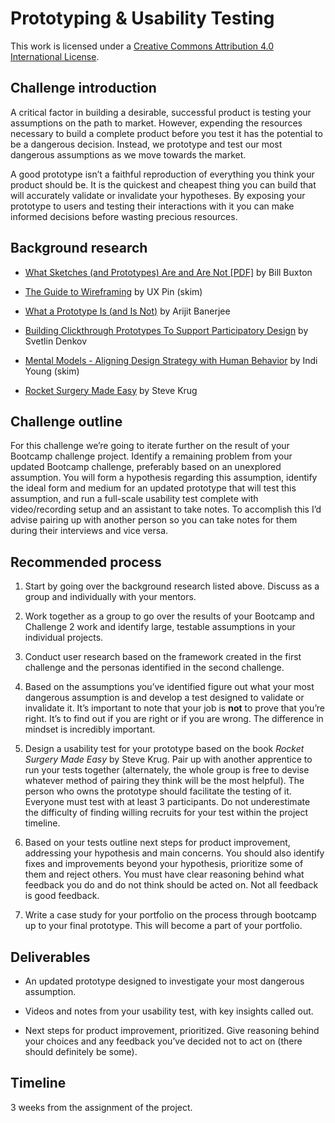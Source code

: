 # Prototyping & Usability Testing

This work is licensed under a [Creative Commons Attribution 4.0 International License](http://creativecommons.org/licenses/by/4.0/).

## Challenge introduction

A critical factor in building a desirable, successful product is testing your assumptions on the path to market. However, expending the resources necessary to build a complete product before you test it has the potential to be a dangerous decision. Instead, we prototype and test our most dangerous assumptions as we move towards the market.

A good prototype isn’t a faithful reproduction of everything you think your product should be. It is the quickest and cheapest thing you can build that will accurately validate or invalidate your hypotheses. By exposing your prototype to users and testing their interactions with it you can make informed decisions before wasting precious resources.

## Background research

* [What Sketches (and Prototypes) Are and Are Not [PDF]](http://goo.gl/m88fP) by Bill Buxton

* [The Guide to Wireframing](https://www.dropbox.com/s/sypvk4cp76fo8j2/uxpin_the_guide_to_wireframing.pdf?dl=0) by UX Pin (skim)

* [What a Prototype Is (and Is Not)](https://uxmag.com/articles/what-a-prototype-is-and-is-not) by Arijit Banerjee

* [Building Clickthrough Prototypes To Support Participatory Design](http://www.smashingmagazine.com/2014/03/building-clickthrough-prototypes-to-support-participatory-design/) by Svetlin Denkov

* [Mental Models - Aligning Design Strategy with Human Behavior](https://www.dropbox.com/s/qcjuc03dksx5k86/Mental%20Models%20-%20Aligning%20Design%20Strategy%20with%20Human%20Behavior.pdf?dl=0) by Indi Young (skim)

* [Rocket Surgery Made Easy](http://www.amazon.com/Rocket-Surgery-Made-Easy--Yourself/dp/0321657292/) by Steve Krug

## Challenge outline

For this challenge we’re going to iterate further on the result of your Bootcamp challenge project. Identify a remaining problem from your updated Bootcamp challenge, preferably based on an unexplored assumption. You will form a hypothesis regarding this assumption, identify the ideal form and medium for an updated prototype that will test this assumption, and run a full-scale usability test complete with video/recording setup and an assistant to take notes. To accomplish this I’d advise pairing up with another person so you can take notes for them during their interviews and vice versa.

## Recommended process

1. Start by going over the background research listed above. Discuss as a group and individually with your mentors.

2. Work together as a group to go over the results of your Bootcamp and Challenge 2 work and identify large, testable assumptions in your individual projects.

3. Conduct user research based on the framework created in the first challenge and the personas identified in the second challenge.

4. Based on the assumptions you’ve identified figure out what your most dangerous assumption is and develop a test designed to validate or invalidate it. It’s important to note that your job is **not** to prove that you’re right. It’s to find out if you are right or if you are wrong. The difference in mindset is incredibly important.

5. Design a usability test for your prototype based on the book *Rocket Surgery Made Easy* by Steve Krug. Pair up with another apprentice to run your tests together (alternately, the whole group is free to devise whatever method of pairing they think will be the most helpful). The person who owns the prototype should facilitate the testing of it. Everyone must test with at least 3 participants. Do not underestimate the difficulty of finding willing recruits for your test within the project timeline.

6. Based on your tests outline next steps for product improvement, addressing your hypothesis and main concerns. You should also identify fixes and improvements beyond your hypothesis, prioritize some of them and reject others. You must have clear reasoning behind what feedback you do and do not think should be acted on. Not all feedback is good feedback.

7. Write a case study for your portfolio on the process through bootcamp up to your final prototype. This will become a part of your portfolio.

## Deliverables

* An updated prototype designed to investigate your most dangerous assumption.

* Videos and notes from your usability test, with key insights called out.

* Next steps for product improvement, prioritized. Give reasoning behind your choices and any feedback you’ve decided not to act on (there should definitely be some).

## Timeline

3 weeks from the assignment of the project.

